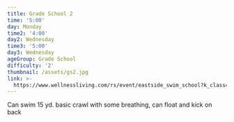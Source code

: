 ```yaml
---
title: Grade School 2
time: '5:00'
day: Monday
time2: '4:00'
day2: Wednesday
time3: '5:00'
day3: Wednesday
ageGroup: Grade School
difficulty: '2'
thumbnail: /assets/gs2.jpg
link: >-
  https://www.wellnessliving.com/rs/event/eastside_swim_school?k_class=85836&k_class_tab=10910
---
```

Can swim 15 yd. basic crawl with some breathing, can float and kick on back
